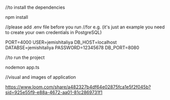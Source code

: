 //to install the dependencies

npm install

//please add .env file before you run
//for e.g. (it's just an example you need to create your own credentials in PostgreSQL)

PORT=4000
USER=jemishitaliya
DB_HOST=localhost
DATABSE=jemishitaliya
PASSWORD=12345678
DB_PORT=8080

//to run the project

nodemon app.ts



//visual and images of application

https://www.loom.com/share/a482327b4df64e02875fca1e5f2f045b?sid=925e55f9-e88a-4672-aa01-81c2869731f1
